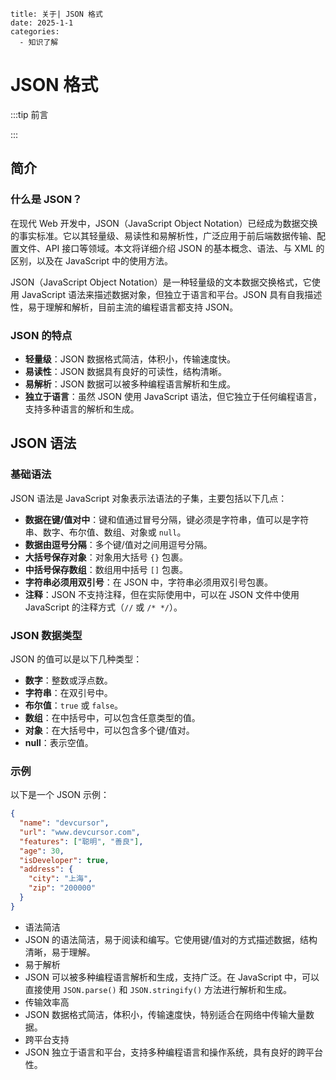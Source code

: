 ```
title: 关于| JSON 格式
date: 2025-1-1
categories: 
  - 知识了解
```

# JSON 格式

:::tip 前言



:::





## 简介

### 什么是 JSON？

在现代 Web 开发中，JSON（JavaScript Object Notation）已经成为数据交换的事实标准。它以其轻量级、易读性和易解析性，广泛应用于前后端数据传输、配置文件、API 接口等领域。本文将详细介绍 JSON 的基本概念、语法、与 XML 的区别，以及在 JavaScript 中的使用方法。

JSON（JavaScript Object Notation）是一种轻量级的文本数据交换格式，它使用 JavaScript 语法来描述数据对象，但独立于语言和平台。JSON 具有自我描述性，易于理解和解析，目前主流的编程语言都支持 JSON。

###  JSON 的特点

- **轻量级**：JSON 数据格式简洁，体积小，传输速度快。
- **易读性**：JSON 数据具有良好的可读性，结构清晰。
- **易解析**：JSON 数据可以被多种编程语言解析和生成。
- **独立于语言**：虽然 JSON 使用 JavaScript 语法，但它独立于任何编程语言，支持多种语言的解析和生成。



## JSON 语法

### 基础语法

JSON 语法是 JavaScript 对象表示法语法的子集，主要包括以下几点：

- **数据在键/值对中**：键和值通过冒号分隔，键必须是字符串，值可以是字符串、数字、布尔值、数组、对象或 `null`。
- **数据由逗号分隔**：多个键/值对之间用逗号分隔。
- **大括号保存对象**：对象用大括号 `{}` 包裹。
- **中括号保存数组**：数组用中括号 `[]` 包裹。
- **字符串必须用双引号**：在 JSON 中，字符串必须用双引号包裹。
- **注释**：JSON 不支持注释，但在实际使用中，可以在 JSON 文件中使用 JavaScript 的注释方式（`//` 或 `/* */`）。



### JSON 数据类型

JSON 的值可以是以下几种类型：

- **数字**：整数或浮点数。
- **字符串**：在双引号中。
- **布尔值**：`true` 或 `false`。
- **数组**：在中括号中，可以包含任意类型的值。
- **对象**：在大括号中，可以包含多个键/值对。
- **null**：表示空值。



### 示例

以下是一个 JSON 示例：

```json
{
  "name": "devcursor",
  "url": "www.devcursor.com",
  "features": ["聪明", "善良"],
  "age": 30,
  "isDeveloper": true,
  "address": {
    "city": "上海",
    "zip": "200000"
  }
}
```



- 语法简洁
- JSON 的语法简洁，易于阅读和编写。它使用键/值对的方式描述数据，结构清晰，易于理解。
- 易于解析
- JSON 可以被多种编程语言解析和生成，支持广泛。在 JavaScript 中，可以直接使用 `JSON.parse()` 和 `JSON.stringify()` 方法进行解析和生成。
- 传输效率高
- JSON 数据格式简洁，体积小，传输速度快，特别适合在网络中传输大量数据。
- 跨平台支持
- JSON 独立于语言和平台，支持多种编程语言和操作系统，具有良好的跨平台性。


